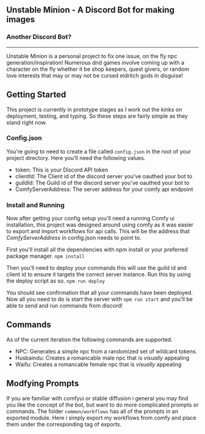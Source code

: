 ## Unstable Minion - A Discord Bot for making images
### Another Discord Bot? 
<hr>
Unstable Minion is a personal project to fix one issue, on the fly npc generation/inspiration! Numerous dnd games involve coming up with a character on the fly whether it be shop keepers, quest givers, or random love interests that may or may not be cursed eldritch gods in disguise!

## Getting Started
This project is currently in prototype stages as I work out the kinks on deployment, testing, and typing. So these steps are fairly simple as they stand right now. 

### Config.json
You're going to need to create a file called `config.json` in the root of your project directory. Here you'll need the following values. 


* token: This is your Discord API token
* clientId: The Client id of the discord server you've oauthed your bot to
* guildId: The Guild id of the discord server you've oauthed your bot to
* ComfyServerAddress: The server address for your comfy api endpoint

### Install and Running
Now after getting your config setup you'll need a running Comfy ui installation, this project was designed around using comfy as it was easier to export and import workflows for api calls. This will be the address that *ComfyServerAddress* in config.json needs to point to. 


First you'll install all the dependencies with npm install or your preferred package manager. `npm install`

Then you'll need to deploy your commands this will use the guild id and client id to ensure it targets the correct server instance. Run this by using the deploy script as so. `npm run deploy`

You should see confirmation that all your commands have been deployed. Now all you need to do is start the server with `npm run start` and you'll be able to send and run commands from discord! 

## Commands
As of the current iteration the following commands are supported. 

* NPC: Generates a simple npc from a randomized set of wildcard tokens.
* Husbaindu: Creates a romancable male npc that is *visually* appealing
* Waifu: Creates a romancable female npc that is *visually* appealing

## Modfying Prompts
If you are familiar with comfyui or stable diffusion i general you may find you like the concept of the bot, but want to do more complicated prompts or commands. The folder `common/workflows` has all of the prompts in an exported module. Here i simply export my workflows from comfy and place them under the corresponding tag of exports.